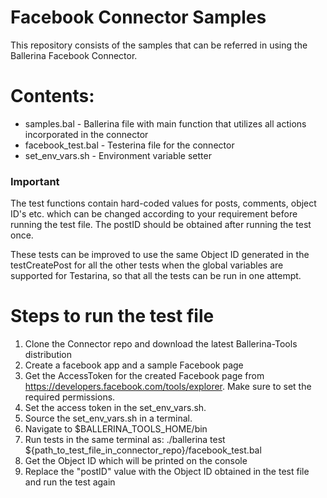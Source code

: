 
# Facebook Connector Samples

This repository consists of the samples that can be referred in using the Ballerina Facebook Connector.

# Contents:
  - samples.bal - Ballerina file with main function that utilizes all actions incorporated in the connector
  - facebook_test.bal - Testerina file for the connector
  - set_env_vars.sh - Environment variable setter
 
### Important
The test functions contain hard-coded values for posts, comments, object ID's etc. which can be changed according to your requirement before running the test file. The postID should be obtained after running the test once.

These tests can be improved to use the same Object ID generated in the testCreatePost for all the other tests when the global variables are supported for Testarina, so that all the tests can be run in one attempt.
  
# Steps to run the test file

 1. Clone the Connector repo and download the latest Ballerina-Tools distribution
 2. Create a facebook app and a sample Facebook page 
 3. Get the AccessToken for the created Facebook page from https://developers.facebook.com/tools/explorer. Make sure to set the required permissions.
 4. Set the access token in the set_env_vars.sh.
 5. Source the set_env_vars.sh in a terminal.
 6. Navigate to $BALLERINA_TOOLS_HOME/bin
 7. Run tests in the same terminal as:
 ./ballerina test ${path_to_test_file_in_connector_repo}/facebook_test.bal
 8. Get the Object ID which will be printed on the console
 9. Replace the "postID" value with the Object ID obtained in the test file and run the test again

